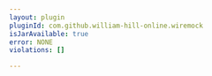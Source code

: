 ```yaml
---
layout: plugin
pluginId: com.github.william-hill-online.wiremock
isJarAvailable: true
error: NONE
violations: []

---
```

